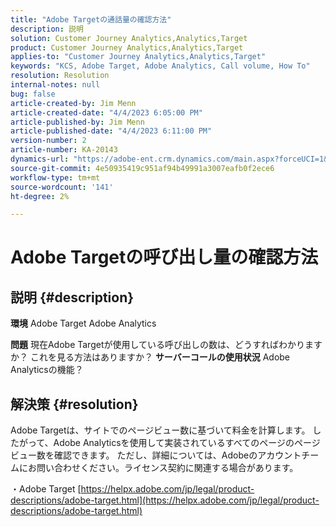 ```yaml
---
title: "Adobe Targetの通話量の確認方法"
description: 説明
solution: Customer Journey Analytics,Analytics,Target
product: Customer Journey Analytics,Analytics,Target
applies-to: "Customer Journey Analytics,Analytics,Target"
keywords: "KCS, Adobe Target, Adobe Analytics, Call volume, How To"
resolution: Resolution
internal-notes: null
bug: false
article-created-by: Jim Menn
article-created-date: "4/4/2023 6:05:00 PM"
article-published-by: Jim Menn
article-published-date: "4/4/2023 6:11:00 PM"
version-number: 2
article-number: KA-20143
dynamics-url: "https://adobe-ent.crm.dynamics.com/main.aspx?forceUCI=1&pagetype=entityrecord&etn=knowledgearticle&id=6b960434-13d3-ed11-a7c7-6045bd006268"
source-git-commit: 4e50935419c951af94b49991a3007eafb0f2ece6
workflow-type: tm+mt
source-wordcount: '141'
ht-degree: 2%

---
```


# Adobe Targetの呼び出し量の確認方法

## 説明 {#description}


<b>環境</b>
Adobe Target Adobe Analytics

<b>問題</b>
現在Adobe Targetが使用している呼び出しの数は、どうすればわかりますか？
これを見る方法はありますか？ <b>サーバーコールの使用状況</b> Adobe Analyticsの機能？


## 解決策 {#resolution}


Adobe Targetは、サイトでのページビュー数に基づいて料金を計算します。
したがって、Adobe Analyticsを使用して実装されているすべてのページのページビュー数を確認できます。
ただし、詳細については、Adobeのアカウントチームにお問い合わせください。ライセンス契約に関連する場合があります。

・Adobe Target
[https://helpx.adobe.com/jp/legal/product-descriptions/adobe-target.html](https://helpx.adobe.com/jp/legal/product-descriptions/adobe-target.html)


